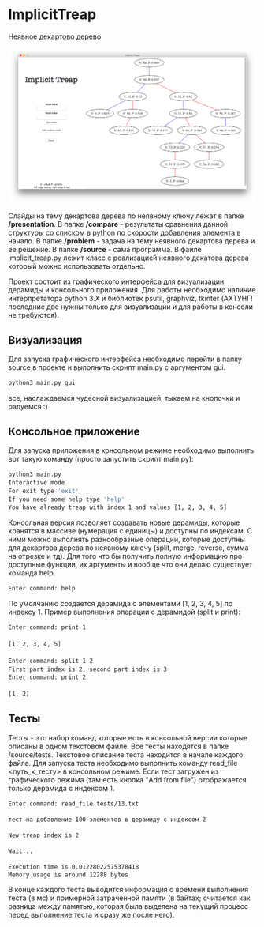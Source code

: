 # ImplicitTreap
Неявное декартово дерево

![:)](https://raw.githubusercontent.com/ElijahOvcharenko/ImplicitTreap/master/screens/screen_1.png?token=AVGJq_o_iW6NhWyHz6lPNGvuSFr3svAVks5aTWZWwA%3D%3D)

Слайды на тему декартова дерева по неявному ключу лежат в папке **/presentation**.
В папке **/compare** - результаты сравнения данной структуры со списком в python по скорости добавления элемента в начало.
В папке **/problem** - задача на тему неявного декартова дерева и ее решение.
В папке **/source** - сама программа.  В файле implicit_treap.py лежит класс с реализацией неявного декатова дерева который можно использовать отдельно.

Проект состоит из графического интерфейса для визуализации дерамиды и консольного приложения.
Для работы необходимо наличие интерпретатора python 3.X и библиотек psutil, graphviz, tkinter (АХТУНГ! последние две нужны только для визуализации и для работы в консоли не требуются).

## Визуализация 
Для запуска графического интерфейса необходимо перейти в папку source в проекте и выполнить скрипт main.py с аргументом gui.
```bash
python3 main.py gui
```
все, наслаждаемся чудесной визуализацией, тыкаем на кнопочки и радуемся :)

## Консольное приложение 
Для запуска приложения в консольном режиме необходимо выполнить вот такую команду (просто запустить скрипт main.py):

``` bash
python3 main.py 
Interactive mode
For exit type 'exit'
If you need some help type 'help'
You have already treap with index 1 and values [1, 2, 3, 4, 5]
```

Консольная версия позволяет создавать новые дерамиды, которые хранятся в массиве (нумерация с единицы) и доступны по индексам. С ними можно выполнять разнообразные операции, которые доступны для декартова дерева по неявному ключу (split, merge, reverse, сумма на отрезке и тд). Для того что бы получить полную информацию про доступные функции, их аргументы и вообще что они делаю существует команда help.

``` bash
Enter command: help
```

По умолчанию создается дерамида с элементами [1, 2, 3, 4, 5] по индексу 1.
Пример выполнения операции с дерамидой (split и print):

``` bash
Enter command: print 1

[1, 2, 3, 4, 5]

Enter command: split 1 2
First part index is 2, second part index is 3
Enter command: print 2

[1, 2]

```


## Тесты
Тесты - это набор команд которые есть в консольной версии которые описаны в одном текстовом файле.
Все тесты находятся в папке /source/tests. Текстовое описание теста находится в начале каждого файла. Для запуска теста необходимо выполнить команду read_file <путь_к_тесту> в консольном режиме. Если тест загружен из графического режима (там есть кнопка "Add from file") отображается только дерамида с индексом 1.

```
Enter command: read_file tests/13.txt

тест на добавление 100 элементов в дерамиду с индексом 2

New treap index is 2

Wait...

Execution time is 0.01228022575378418
Memory usage is around 12288 bytes
```

В конце каждого теста выводится информация о времени выполнения теста (в мс) и примерной затраченной памяти (в байтах; считается как разница между памятью, которая была выделена на текущий процесс перед выполнение теста и сразу же после него).











